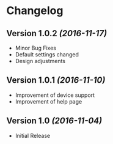 Changelog
==========

Version 1.0.2 *(2016-11-17)*
----------------------------

 * Minor Bug Fixes
 * Default settings changed
 * Design adjustments

Version 1.0.1 *(2016-11-10)*
----------------------------

 * Improvement of device support
 * Improvement of help page

Version 1.0 *(2016-11-04)*
----------------------------

 * Initial Release
